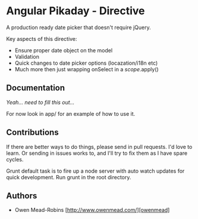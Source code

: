 Angular Pikaday - Directive
========

A production ready date picker that doesn't require jQuery.

Key aspects of this directive:

  * Ensure proper date object on the model
  * Validation
  * Quick changes to date picker options (locazation/i18n etc)
  * Much more then just wrapping onSelect in a $scope.$apply()


## Documentation
_Yeah... need to fill this out..._

For now look in app/ for an example of how to use it.


## Contributions
If there are better ways to do things, please send in pull requests. I'd love to learn. Or sending in issues works to, and I'll try to fix them as I have spare cycles.

Grunt default task is to fire up a node server with auto watch updates for quick development. Run grunt in the root directory.

## Authors
* Owen Mead-Robins [http://www.owenmead.com/][owenmead]

[owenmead]:     http://owenmead.com/                                             "owenmead.com"
